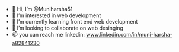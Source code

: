 - 👋 Hi, I’m @Muniharsha51
- 👀 I’m interested in web development
- 🌱 I’m currently learning front end web development
- 💞️ I’m looking to collaborate on web desinging
- 📫 you can reach me linkedin: www.linkedin.com/in/muni-harsha-a82841230 

<!---
Muniharsha51/Muniharsha51 is a ✨ special ✨ repository because its `README.md` (this file) appears on your GitHub profile.
You can click the Preview link to take a look at your changes.
--->
